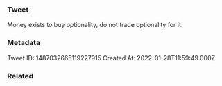 ### Tweet
Money exists to buy optionality, do not trade optionality for it.

### Metadata
Tweet ID: 1487032665119227915
Created At: 2022-01-28T11:59:49.000Z

### Related

